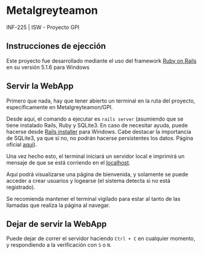 # Metalgreyteamon
INF-225 | ISW - Proyecto GPI

## Instrucciones de ejección

Este proyecto fue desarrollado mediante el uso del framework [Ruby on Rails](https://rubyonrails.org/) en su versión 5.1.6 para Windows

## Servir la WebApp

Primero que nada, hay que tener abierto un terminal en la ruta del proyecto, específicamente en Metalgreyteamon/GPI.

Desde aquí, el comando a ejecutar es `rails server` (asumiendo que se tiene instalado Rails, Ruby y SQLite3. En caso de necesitar ayuda, puede hacerse desde [Rails installer](http://railsinstaller.org/en) para Windows. Cabe destacar la importancia de SQLite3, ya que si no, no podrán hacerse persistentes los datos. Página oficial [aquí](https://www.sqlite.org/index.html)).

Una vez hecho esto, el terminal iniciará un servidor local e imprimirá un mensaje de que se está corriendo en el [localhost]( http://localhost:3000).

Aquí podrá visualizarse una página de bienvenida, y solamente se puede acceder a crear usuarios y logearse (el sistema detecta si no está registrado).

Se recomienda mantener el terminal vigilado para estar al tanto de las llamadas que realiza la página al navegar.

## Dejar de servir la WebApp

Puede dejar de correr el servidor haciendo `Ctrl + C` en cualquier momento, y respondiendo a la verificación con `S` o `N`.